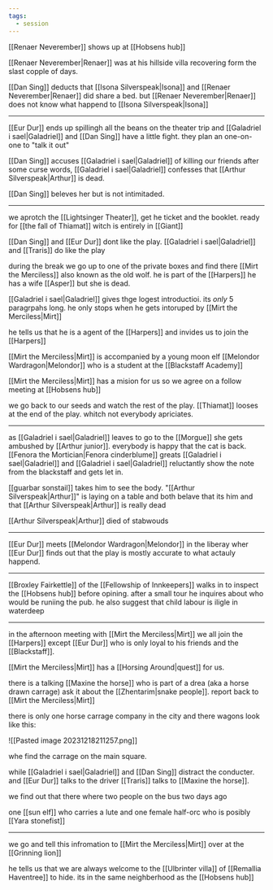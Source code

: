 ```yaml
---
tags:
  - session
---
```

[[Renaer Neverember]] shows up at [[Hobsens hub]] 

[[Renaer Neverember|Renaer]] was at his hillside villa recovering form the slast copple of days.

[[Dan Sing]] deducts that [[Isona Silverspeak|Isona]] and [[Renaer Neverember|Renaer]] did share a bed.
but [[Renaer Neverember|Renaer]] does not know what happend to [[Isona Silverspeak|Isona]]

---

[[Eur Dur]] ends up spillingh all the beans on the theater trip and [[Galadriel i sael|Galadriel]] and [[Dan Sing]] have a little fight.
they plan an one-on-one to "talk it out"

[[Dan Sing]] accuses [[Galadriel i sael|Galadriel]] of killing our friends
after some curse words, [[Galadriel i sael|Galadriel]] confesses that [[Arthur Silverspeak|Arthur]] is dead.

[[Dan Sing]] beleves her but is not intimitaded.

---
we aprotch the [[Lightsinger Theater]], get he ticket and the booklet.
ready for [[the fall of Thiamat]] witch is entirely in [[Giant]]

[[Dan Sing]] and [[Eur Dur]] dont like the play.
[[Galadriel i sael|Galadriel]] and [[Traris]] do like the play

during the break we go up to one of the private boxes and find there [[Mirt the Merciless]] also known as the old wolf. he is part of the [[Harpers]] he has a wife [[Asper]] but she is dead.

[[Galadriel i sael|Galadriel]] gives thge logest introductioi. its *only* 5 paragrpahs long.
he only stops when he gets intoruped by [[Mirt the Merciless|Mirt]]

he tells us that he is a agent of the [[Harpers]] and invides us to join the [[Harpers]]


[[Mirt the Merciless|Mirt]] is accompanied by a young moon elf [[Melondor Wardragon|Melondor]] who is a student at the [[Blackstaff Academy]]

[[Mirt the Merciless|Mirt]] has a mision for us so we agree on a follow meeting at [[Hobsens hub]]

we go back to our seeds and watch the rest of the play.
[[Thiamat]] looses at the end of the play. whitch not everybody apriciates.

---

 as [[Galadriel i sael|Galadriel]] leaves to go to the [[Morgue]] she gets ambushed by [[Arthur junior]].
 everybody is happy that the cat is back.
[[Fenora the Mortician|Fenora cinderblume]] greats [[Galadriel i sael|Galadriel]] and [[Galadriel i sael|Galadriel]] reluctantly show the note from the blackstaff and gets let in.

[[guarbar sonstail]] takes him to see the body.
"[[Arthur Silverspeak|Arthur]]" is laying on a table and both belave that its him and that [[Arthur Silverspeak|Arthur]] is really dead

[[Arthur Silverspeak|Arthur]] died of stabwouds

---

[[Eur Dur]] meets [[Melondor Wardragon|Melondor]] in the liberay wher [[Eur Dur]] finds out that the play is mostly accurate to what actauly happend.

---

[[Broxley Fairkettle]] of the [[Fellowship of Innkeepers]] walks in to inspect the [[Hobsens hub]] before opining.
after a small tour he inquires about who would be runiing the pub.
he also suggest that child labour is iligle in waterdeep

---

in the afternoon meeting with [[Mirt the Merciless|Mirt]] we all join the [[Harpers]] except [[Eur Dur]] who is only loyal to his friends and the [[Blackstaff]].

[[Mirt the Merciless|Mirt]] has a [[Horsing Around|quest]] for us. 

there is a talking [[Maxine the horse]] who is part of a drea (aka a horse drawn carrage)
ask it about the [[Zhentarim|snake people]].
report back to [[Mirt the Merciless|Mirt]]

there is only one horse carrage company in the city and there wagons look like this:

![[Pasted image 20231218211257.png]]

whe find the carrage on the main square.

while [[Galadriel i sael|Galadriel]] and [[Dan Sing]] distract the conducter. and [[Eur Dur]] talks to the driver [[Traris]] talks to [[Maxine the horse]].

we find out that there where two people on the bus two days ago

one [[sun elf]]  who carries a lute
and one female half-orc who is posibly [[Yara stonefist]]

---

we go and tell this infromation to [[Mirt the Merciless|Mirt]] over at the [[Grinning lion]]

he tells us that we are always welcome to the [[Ulbrinter villa]] of [[Remallia Haventree]] to hide.
its in the same neighberhood as the [[Hobsens hub]] 